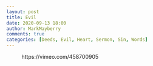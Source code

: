 ```yaml
---
layout: post
title: Evil
date: 2020-09-13 18:00
author: MarkMayberry
comments: true
categories: [Deeds, Evil, Heart, Sermon, Sin, Words]
---
```

<!-- wp:core-embed/vimeo {"url":"https://vimeo.com/458700905","type":"video","providerNameSlug":"vimeo","className":"wp-embed-aspect-4-3 wp-has-aspect-ratio"} -->
<figure class="wp-block-embed-vimeo wp-block-embed is-type-video is-provider-vimeo wp-embed-aspect-4-3 wp-has-aspect-ratio"><div class="wp-block-embed__wrapper">
https://vimeo.com/458700905
</div></figure>
<!-- /wp:core-embed/vimeo -->
